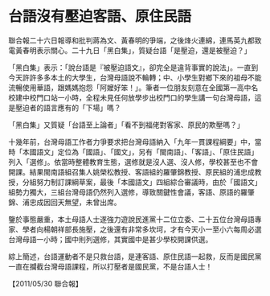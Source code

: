 # 台語沒有壓迫客語、原住民語

聯合報二十六日報導和批判蔣為文、黃春明的爭端，之後烽火連綿，連馬英九都致電黃春明表示關心。二十九日「黑白集」，質疑台語「是壓迫，還是被壓迫？」
 
「黑白集」表示：「說台語是『被壓迫語文』，卻完全是違背事實的說法」。一直到今天許許多多本土的大學生，台灣母語說不輪轉；中、小學生對鄉下來的祖母不能流暢使用華語，跟媽媽抱怨「阿嬤好笨！」。筆者一位朋友刻意在全國第一高中名校建中校門口站一小時，全程未見任何放學步出校門口的學生講一句台灣母語，這是壓迫者的語言應有的「下場」嗎？
 
「黑白集」又質疑「台語至上論者」「看不到福佬對客家、原民的欺壓嗎？」
 
十幾年前，台灣母語工作者力爭要求把台灣母語納入「九年一貫課程綱要」中，當時「本國語文」定位為「國語」、「國文」，另有「閩南語」、「客語」、「原住民語」列入「選修」。依當時整體教育生態，選修就是沒人選、沒人修，學校甚至也不會開課。結果閩南語組召集人姚榮松教授、客語組的羅肇錦教授、原民組的浦忠成教授，分組努力制訂課綱草案，最後「本國語文」四組綜合審議時，由於「國語文」組勢力獨大，三組台灣母語仍然列入選修，導致關鍵性會議，客語、原語的羅肇錦、浦忠成因回天無望，未曾出席。
 
鑒於事態嚴重，本土母語人士遂強力遊說民進黨十二位立委、二十五位台灣母語專家、學者向楊朝祥部長施壓，之後還有非常多坎坷，才有今天小一至小六每周必選台灣母語一小時；國中則列選修，其實國中是甚少學校開課供選。
 
綜上簡述，台語運動者不是只救台語，是連客語、原住民語一起救，反而是國民黨一直在攔截台灣母語課程，所以打壓者是國民黨，不是台語人士！
 
【2011/05/30 聯合報】
